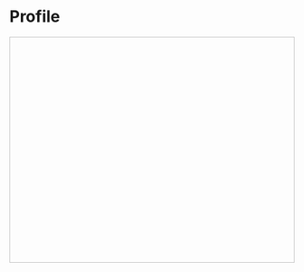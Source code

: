 # Profile
<div align = "center">
  <img url = "https://tenor.com/view/unfriend-cat-gif-25599596" height = "400" width = "1000">
</div>

